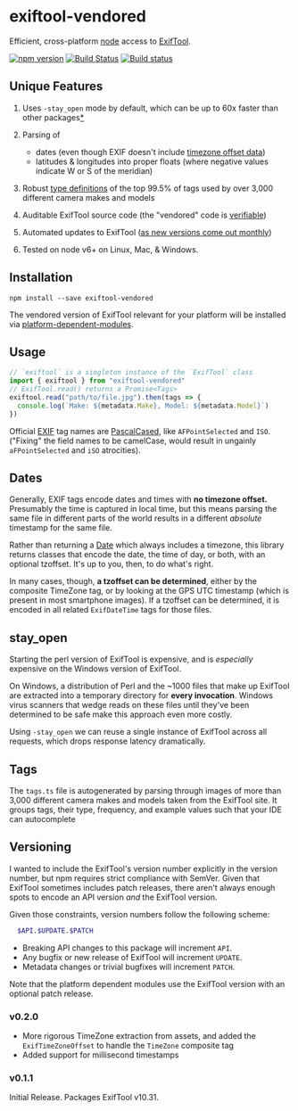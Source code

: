 # exiftool-vendored

Efficient, cross-platform [node](https://nodejs.org/) access to [ExifTool](http://www.sno.phy.queensu.ca/~phil/exiftool/). 

[![npm version](https://badge.fury.io/js/exiftool-vendored.svg)](https://badge.fury.io/js/exiftool-vendored)
[![Build Status](https://travis-ci.org/mceachen/exiftool-vendored.svg?branch=master)](https://travis-ci.org/mceachen/exiftool-vendored)
[![Build status](https://ci.appveyor.com/api/projects/status/g5pfma7owvtsrrkm/branch/master?svg=true)](https://ci.appveyor.com/project/mceachen/exiftool-vendored/branch/master)

## Unique Features

1. Uses `-stay_open` mode by default, which can be up to 60x faster than other packages[*](#stay_open)

1. Parsing of 
    - dates (even though EXIF doesn't include [timezone offset data](#dates))
    - latitudes & longitudes into proper floats (where negative values indicate W or S of the meridian)

1. Robust [type definitions](#tags) of the top 99.5% of tags used by over 3,000 different camera makes and models

1. Auditable ExifTool source code (the "vendored" code is [verifiable](http://owl.phy.queensu.ca/~phil/exiftool/checksums.txt))

1. Automated updates to ExifTool ([as new versions come out monthly](http://www.sno.phy.queensu.ca/~phil/exiftool/history.html))

1. Tested on node v6+ on Linux, Mac, & Windows.

## Installation

    npm install --save exiftool-vendored

The vendored version of ExifTool relevant for your platform will be installed via [platform-dependent-modules](https://www.npmjs.com/package/platform-dependent-modules).

## Usage

```js
// `exiftool` is a singleton instance of the `ExifTool` class
import { exiftool } from "exiftool-vendored"
// ExifTool.read() returns a Promise<Tags>
exiftool.read("path/to/file.jpg").then(tags => {
  console.log(`Make: ${metadata.Make}, Model: ${metadata.Model}`)
})
```

Official [EXIF](http://www.cipa.jp/std/documents/e/DC-008-2012_E.pdf) tag names are [PascalCased](https://en.wikipedia.org/wiki/PascalCase), like `AFPointSelected` and `ISO`. ("Fixing" the field names to be camelCase, would result in ungainly `aFPointSelected` and `iSO` atrocities).

## Dates

Generally, EXIF tags encode dates and times with **no timezone offset.** Presumably the time is captured in local time, but this means parsing the same file in different parts of the world results in a different *absolute* timestamp for the same file.

Rather than returning a [Date](https://developer.mozilla.org/en-US/docs/Web/JavaScript/Reference/Global_Objects/Date) which always includes a timezone, this library returns classes that encode the date, the time of day, or both, with an optional tzoffset. It's up to you, then, to do what's right.

In many cases, though, **a tzoffset can be determined**, either by the composite TimeZone tag, or by looking at the GPS UTC timestamp (which is present in most smartphone images). If a tzoffset can be determined, it is encoded in all related `ExifDateTime` tags for those files.

## stay_open

Starting the perl version of ExifTool is expensive, and is *especially* expensive on the Windows version of ExifTool. 

On Windows, a distribution of Perl and the ~1000 files that make up ExifTool are extracted into a temporary directory for **every invocation**. Windows virus scanners that wedge reads on these files until they've been determined to be safe make this approach even more costly.

Using `-stay_open` we can reuse a single instance of ExifTool across all requests, which drops response latency dramatically. 

## Tags

The `tags.ts` file is autogenerated by parsing through images of more than 3,000 different camera makes and models taken from the ExifTool site. It groups tags, their type, frequency, and example values such that your IDE can autocomplete

## Versioning

I wanted to include the ExifTool's version number explicitly in the version number, but npm requires strict compliance with SemVer. Given that ExifTool sometimes includes patch releases, there aren't always enough spots to encode an API version *and* the ExifTool version.

Given those constraints, version numbers follow the following scheme:
```sh
  $API.$UPDATE.$PATCH
```

* Breaking API changes to this package will increment `API`.
* Any bugfix or new release of ExifTool will increment `UPDATE`.
* Metadata changes or trivial bugfixes will increment `PATCH`.

Note that the platform dependent modules use the ExifTool version with an optional patch release.

### v0.2.0

* More rigorous TimeZone extraction from assets, and added the `ExifTimeZoneOffset` to handle the `TimeZone` composite tag
* Added support for millisecond timestamps

### v0.1.1

Initial Release. Packages ExifTool v10.31.